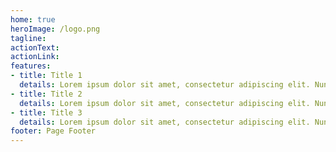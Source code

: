 ```yaml
---
home: true
heroImage: /logo.png
tagline: 
actionText: 
actionLink: 
features:
- title: Title 1
  details: Lorem ipsum dolor sit amet, consectetur adipiscing elit. Nunc ullamcorper consectetur diam, sit amet efficitur risus congue ut. Nulla volutpat id eros ut vehicula.   
- title: Title 2
  details: Lorem ipsum dolor sit amet, consectetur adipiscing elit. Nunc ullamcorper consectetur diam, sit amet efficitur risus congue ut. Nulla volutpat id eros ut vehicula. 
- title: Title 3
  details: Lorem ipsum dolor sit amet, consectetur adipiscing elit. Nunc ullamcorper consectetur diam, sit amet efficitur risus congue ut. Nulla volutpat id eros ut vehicula. 
footer: Page Footer
---
```

